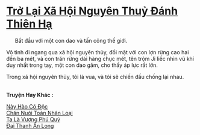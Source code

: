 <a href="https://truyentiki.com/tro-lai-xa-hoi-nguyen-thuy-danh-thien-ha.33711/" title="Trở Lại Xã Hội Nguyên Thuỷ Đánh Thiên Hạ"><h1>Trở Lại Xã Hội Nguyên Thuỷ Đánh Thiên Hạ</h1></a><div style="display:table"><img align="right" style="float: left; padding: 10px;" src="https://truyentiki.com/images/story/200x260/33711.jpg" alt="">Bắt đầu với một con dao và tấn công thế giới. <p></p> Vô tình đi ngang qua xã hội nguyên thủy, đối mặt với con lợn rừng cao hai đến ba mét, và con trăn rừng dài hàng chục mét, tên trộm Ji liếc nhìn vũ khí duy nhất trong tay, một con dao găm, cho thấy áp lực rất lớn. <p></p> Trong xã hội nguyên thủy, tôi là vua, và tôi sẽ chiến đấu chống lại nhau.</div><p><br><b>Truyện Hay Khác :</b></p><a href="https://truyentiki.com/nay-hao-co-doc.33710/" alt="Này Hào Có Độc">Này Hào Có Độc</a><br/><a href="https://github.com/nownovels/top500/tree/master/truyenhay/33753/" alt="Chăn Nuôi Toàn Nhân Loại">Chăn Nuôi Toàn Nhân Loại</a><br/><a href="https://github.com/nownovels/top500/tree/master/truyenhay/33812/" alt="Ta Là Vương Phú Quý">Ta Là Vương Phú Quý</a><br/><a href="https://github.com/nownovels/top500/tree/master/truyenhay/33924/" alt="Đại Thanh Ẩn Long">Đại Thanh Ẩn Long</a><br/>